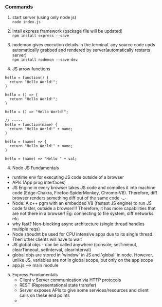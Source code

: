 
### Commands

1. start server (using only node js)  
```node index.js```

2. Intall express framework (package file will be updated)  
```npm install express --save```

3. nodemon gives execution details in the terminal. any source code upds automatically grabbed and rendered by server(automatically restarts server)  
```npm install nodemon --save-dev```

4. JS arrow functions
```
hello = function() {
  return "Hello World!";
}

hello = () => {
  return "Hello World!";
}

hello = () => "Hello World!";

// -----
hello = function(name) {
  return "Hello World!" + name;
}

hello = (name) => {
  return "Hello World!" + name;
}

hello = (name) => "Hello " + val;
```

4. Node JS Fundamentals
  - runtime env for executing JS code outside of a browser
  - APIs (App prog interfaces)
  - JS Engine in every browser takes JS code and compiles it into machine code (Edge-Chakra, Firefox-SpiderMonkey, Chrome-V8). Therefore, diff browser renders something diff out of the same code -_-
  - Node: A c++ pgm with an embedded V8 (fastest JS engine) to run JS code faster, outside a browser!!! Therefore, it has more capabilities that are not there in a browser! Eg: connecting to file system, diff networks etc
  - why fast? Non-blocking async architecture (single thread handles multiple reqs)
  - Node shoudnt be used for CPU intensive apps due to its single thread. Then other clients will have to wait
  - JS global objs - can be called anywhere (console, setTimeout, clearTimeout, setInterval, clearInterval)
  - global objs are stored in 'window' in JS and 'global' in node. However, unlike JS, variables are not in global scope, but only on the app scope
  - app.js --> main module

5. Express Fundamentals
    - Client v Server communication via HTTP protocols
    - REST (Representational state transfer)
    - Server exposes APIs to give some services/resources and client calls on these end points
    - 
